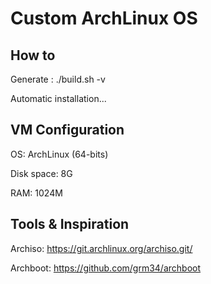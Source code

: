 # Custom ArchLinux OS

## How to
Generate : ./build.sh -v

Automatic installation...

## VM Configuration
OS: ArchLinux (64-bits)

Disk space: 8G

RAM: 1024M

## Tools & Inspiration
Archiso: https://git.archlinux.org/archiso.git/

Archboot: https://github.com/grm34/archboot
